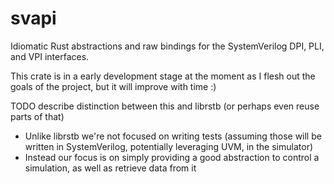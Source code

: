 # svapi

Idiomatic Rust abstractions and raw bindings for the SystemVerilog DPI, PLI, and VPI interfaces.

This crate is in a early development stage at the moment as I flesh out the goals of the project, but it will improve with time :)

TODO describe distinction between this and librstb (or perhaps even reuse parts of that)
- Unlike librstb we're not focused on writing tests (assuming those will be written in SystemVerilog, potentially leveraging UVM, in the simulator)
- Instead our focus is on simply providing a good abstraction to control a simulation, as well as retrieve data from it
